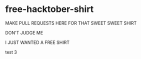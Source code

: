 # free-hacktober-shirt
MAKE PULL REQUESTS HERE FOR THAT SWEET SWEET SHIRT

DON'T JUDGE ME

I JUST WANTED A FREE SHIRT

test 3